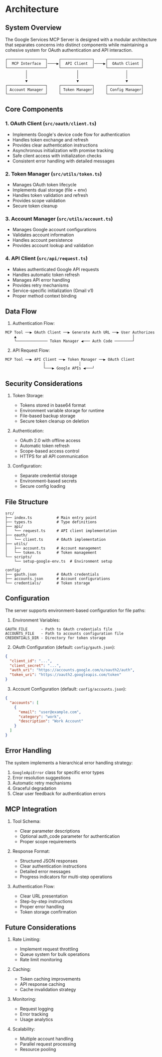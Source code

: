 # Architecture

## System Overview

The Google Services MCP Server is designed with a modular architecture that separates concerns into distinct components while maintaining a cohesive system for OAuth authentication and API interaction.

```
┌─────────────────┐     ┌──────────────┐     ┌───────────────┐
│  MCP Interface  │────▶│  API Client  │────▶│  OAuth Client │
└─────────────────┘     └──────────────┘     └───────────────┘
         │                      │                     │
         │                      │                     │
         ▼                      ▼                     ▼
┌─────────────────┐     ┌──────────────┐     ┌───────────────┐
│ Account Manager │     │ Token Manager│     │ Config Manager│
└─────────────────┘     └──────────────┘     └───────────────┘
```

## Core Components

### 1. OAuth Client (`src/oauth/client.ts`)
- Implements Google's device code flow for authentication
- Handles token exchange and refresh
- Provides clear authentication instructions
- Asynchronous initialization with promise tracking
- Safe client access with initialization checks
- Consistent error handling with detailed messages

### 2. Token Manager (`src/utils/token.ts`)
- Manages OAuth token lifecycle
- Implements dual storage (file + env)
- Handles token validation and refresh
- Provides scope validation
- Secure token cleanup

### 3. Account Manager (`src/utils/account.ts`)
- Manages Google account configurations
- Validates account information
- Handles account persistence
- Provides account lookup and validation

### 4. API Client (`src/api/request.ts`)
- Makes authenticated Google API requests
- Handles automatic token refresh
- Manages API error handling
- Provides retry mechanisms
- Service-specific initialization (Gmail v1)
- Proper method context binding

## Data Flow

1. Authentication Flow:
```
MCP Tool ──▶ OAuth Client ──▶ Generate Auth URL ──▶ User Authorizes
    ▲                                                    │
    └────────────── Token Manager ◀─── Auth Code ────────┘
```

2. API Request Flow:
```
MCP Tool ──▶ API Client ──▶ Token Manager ──▶ OAuth Client
                 │               │
                 └───▶ Google APIs ◀───┘
```

## Security Considerations

1. Token Storage:
   - Tokens stored in base64 format
   - Environment variable storage for runtime
   - File-based backup storage
   - Secure token cleanup on deletion

2. Authentication:
   - OAuth 2.0 with offline access
   - Automatic token refresh
   - Scope-based access control
   - HTTPS for all API communication

3. Configuration:
   - Separate credential storage
   - Environment-based secrets
   - Secure config loading

## File Structure

```
src/
├── index.ts           # Main entry point
├── types.ts           # Type definitions
├── api/
│   └── request.ts     # API client implementation
├── oauth/
│   └── client.ts      # OAuth implementation
├── utils/
│   ├── account.ts     # Account management
│   └── token.ts       # Token management
└── scripts/
    └── setup-google-env.ts  # Environment setup

config/
├── gauth.json         # OAuth credentials
├── accounts.json      # Account configurations
└── credentials/       # Token storage
```

## Configuration

The server supports environment-based configuration for file paths:

1. Environment Variables:
```
GAUTH_FILE      - Path to OAuth credentials file
ACCOUNTS_FILE   - Path to accounts configuration file
CREDENTIALS_DIR - Directory for token storage
```

2. OAuth Configuration (default: `config/gauth.json`):
```json
{
  "client_id": "...",
  "client_secret": "...",
  "auth_uri": "https://accounts.google.com/o/oauth2/auth",
  "token_uri": "https://oauth2.googleapis.com/token"
}
```

3. Account Configuration (default: `config/accounts.json`):
```json
{
  "accounts": [
    {
      "email": "user@example.com",
      "category": "work",
      "description": "Work Account"
    }
  ]
}
```

## Error Handling

The system implements a hierarchical error handling strategy:

1. `GoogleApiError` class for specific error types
2. Error resolution suggestions
3. Automatic retry mechanisms
4. Graceful degradation
5. Clear user feedback for authentication errors

## MCP Integration

1. Tool Schema:
   - Clear parameter descriptions
   - Optional auth_code parameter for authentication
   - Proper scope requirements

2. Response Format:
   - Structured JSON responses
   - Clear authentication instructions
   - Detailed error messages
   - Progress indicators for multi-step operations

3. Authentication Flow:
   - Clear URL presentation
   - Step-by-step instructions
   - Proper error handling
   - Token storage confirmation

## Future Considerations

1. Rate Limiting:
   - Implement request throttling
   - Queue system for bulk operations
   - Rate limit monitoring

2. Caching:
   - Token caching improvements
   - API response caching
   - Cache invalidation strategy

3. Monitoring:
   - Request logging
   - Error tracking
   - Usage analytics

4. Scalability:
   - Multiple account handling
   - Parallel request processing
   - Resource pooling
